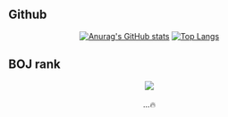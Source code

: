 
## Github
<div align = "center">
  
  [![Anurag's GitHub stats](https://github-readme-stats.vercel.app/api?username=shkisme&count_private=true&theme=material-palenight)](https://github.com/anuraghazra/github-readme-stats) 
  [![Top Langs](https://github-readme-stats.vercel.app/api/top-langs/?username=shkisme&layout=compact&theme=material-palenight&langs_count=6&private=false)](https://github.com/anuraghazra/github-readme-stats)
  </div>
  
## BOJ rank
<div align = "center">
  <img align="center" src="http://mazassumnida.wtf/api/v2/generate_badge?boj=shk010130">
  <br><br>
  ...🔥
</div>
